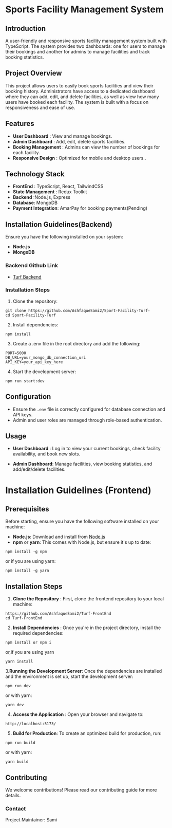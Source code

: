 
# Sports Facility Management System

## Introduction

A user-friendly and responsive sports facility management system built with TypeScript. The system provides two dashboards: one for users to manage their bookings and another for admins to manage facilities and track booking statistics.

## Project Overview
This project allows users to easily book sports facilities and view their booking history. Administrators have access to a dedicated dashboard where they can add, edit, and delete facilities, as well as view how many users have booked each facility. The system is built with a focus on responsiveness and ease of use.

## Features
 
 * **User Dashboard** : View and manage bookings.
 * **Admin Dashboard** : Add, edit, delete sports facilities.
 * **Booking Management** : Admins can view the number of bookings for each facility.
 * **Responsive Design** : Optimized for mobile and desktop users..

 ## Technology Stack

 * **FrontEnd** : TypeScript, React, TailwindCSS
 * **State Management** : Redux Toolkit
 * **Backend** :Node.js, Express
 * **Database**:  MongoDB
 * **Payment Integration**: AmarPay for booking payments(Pending)

 ## Installation Guidelines(Backend)
Ensure you have the following installed on your system:
 * **Node.js**
 * **MongoDB**

### Backend Github Link

* [Turf Backend](https://github.com/AshfaqueSami2/Sport-Facility-Turf-)

 ### Installation Steps

 1. Clone the repository:
 ```
 git clone https://github.com/AshfaqueSami2/Sport-Facility-Turf-
 cd Sport-Facility-Turf
 ```
 2. Install dependencies:
 ```
 npm install 
 ```
 3. Create a .env file in the root directory and add the following:
 ```
PORT=5000
DB_URL=your_mongo_db_connection_uri
API_KEY=your_api_key_here
 ```
4. Start the development server:
```
npm run start:dev
```

## Configuration 
* Ensure the ```.env``` file is correctly configured for database connection and API keys.
* Admin and user roles are managed through role-based authentication.

## Usage

* **User Dashboard** : Log in to view your current bookings, check facility availability, and book new slots.

* **Admin Dashboard**: Manage facilities, view booking statistics, and add/edit/delete facilities.

# Installation Guidelines (Frontend)
 ## Prerequisites

 Before starting, ensure you have the following software installed on your machine:

 * **Node.js**: Download and install from [Node.js](https://nodejs.org/en)
 * **npm** or **yarn**: This comes with Node.js, but ensure it's up to date:

 ```
 npm install -g npm
```
or if you are using yarn: 
```
npm install -g yarn
```

## Installation Steps

1. **Clone the Repository** : First, clone the frontend repository to your local machine:


```
https://github.com/AshfaqueSami2/Turf-FrontEnd
cd Turf-FrontEnd
```

2. **Install Dependencies** : Once you're in the project directory, install the required dependencies:

```
npm install or npm i
```

or,if you are using yarn 

```
yarn install
```

3.**Running the Development Server**: Once the dependencies are installed and the environment is set up, start the development server:

```
npm run dev
```

or with yarn:
```
yarn dev
```

4. **Access the Application** : Open your browser and navigate to:

```
http://localhost:5173/
```

5. **Build for Production**:  To create an optimized build for production, run:

```
npm run build
```

or with yarn:

``` 
yarn build
```

## Contributing
 We welcome contributions! Please read our contributing guide for more details.

###  Contact
Project Maintainer: Sami
